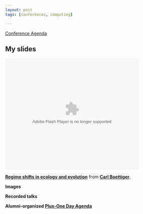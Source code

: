 ```yaml
---
layout: post
tags: [conferences, computing]

---
```


[Conference Agenda](http://www.krellinst.org/csgf/conf/2012/agenda)

## My slides

<object id="__sse13817733" width="425" height="355"><param name="movie" value="http://static.slidesharecdn.com/swf/ssplayer2.swf?doc=boettiger-120731130512-phpapp02&stripped_title=regime-shifts-in-ecology-and-evolution&userName=cboettig" /><param name="allowFullScreen" value="true"/><param name="allowScriptAccess" value="always"/><param name="wmode" value="transparent"/><embed name="__sse13817733" src="http://static.slidesharecdn.com/swf/ssplayer2.swf?doc=boettiger-120731130512-phpapp02&stripped_title=regime-shifts-in-ecology-and-evolution&userName=cboettig" type="application/x-shockwave-flash" allowscriptaccess="always" allowfullscreen="true" wmode="transparent" width="425" height="355"></embed></object><div style="margin-bottom:5px"><strong><a href="http://www.slideshare.net/cboettig/regime-shifts-in-ecology-and-evolution" title="Regime shifts in ecology and evolution">Regime shifts in ecology and evolution</a></strong> from <strong><a href="http://www.slideshare.net/cboettig">Carl Boettiger</a><strong>.</div>


Images

Recorded talks

Alumni-organized [Plus-One Day Agenda](https://docs.google.com/open?id=1Jbm9xQTzNx_uYUWcWNzruv9068oXcsiZ1_YqaMT3ZJlELSe4EtfqWX5JYs2I)

